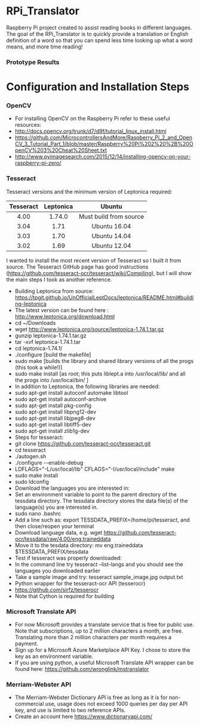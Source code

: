 # RPi_Translator
Raspberry Pi project created to assist reading books in different languages. The goal of the RPi_Translator is to quickly provide a translation or English definition of a word so that you can spend less time looking up what a word means, and more time reading! 

### Prototype Results

# Configuration and Installation Steps #
### OpenCV ###
* For installing OpenCV on the Raspberry Pi refer to these useful resources:
 * http://docs.opencv.org/trunk/d7/d9f/tutorial_linux_install.html
 * https://github.com/MicrocontrollersAndMore/Raspberry_Pi_2_and_OpenCV_3_Tutorial_Part_1/blob/master/Raspberry%20Pi%202%20%2B%20OpenCV%203%20Cheat%20Sheet.txt
 * http://www.pyimagesearch.com/2015/12/14/installing-opencv-on-your-raspberry-pi-zero/

### Tesseract  ###
Tesseract versions and the minimum version of Leptonica required:

Tesseract     | Leptonica     | Ubuntu
:-----------: | :-----------: | :-----------:
4.00          | 1.74.0        | Must build from source
3.04          | 1.71          | Ubuntu 16.04
3.03          | 1.70          | Ubuntu 14.04
3.02          | 1.69          | Ubuntu 12.04

I wanted to install the most recent version of Tesseract so I built it from source. The Tesseract GitHub page has good instructions (https://github.com/tesseract-ocr/tesseract/wiki/Compiling), but I will show the main steps I took as another reference.
 * Building Leptonica from source: https://tpgit.github.io/UnOfficialLeptDocs/leptonica/README.html#building-leptonica
  * The latest version can be found here : http://www.leptonica.org/download.html
  * cd ~/Downloads
  * wget http://www.leptonica.org/source/leptonica-1.74.1.tar.gz
  * gunzip leptonica-1.74.1.tar.gz
  * tar -xvf leptonica-1.74.1.tar
  * cd leptonica-1.74.1/
  * ./configure [build the makefile]
  * sudo make [builds the library and shared library versions of all the progs (this took a while!)]
  * sudo make install [as root; this puts liblept.a into /usr/local/lib/ and all the progs into /usr/local/bin/ ]
 * In addition to Leptonica, the following libraries are needed:
  * sudo apt-get install autoconf automake libtool 
  * sudo apt-get install autoconf-archive 
  * sudo apt-get install pkg-config 
  * sudo apt-get install libpng12-dev 
  * sudo apt-get install libjpeg8-dev 
  * sudo apt-get install libtiff5-dev 
  * sudo apt-get install zlib1g-dev
 * Steps for tesseract:
  * git clone https://github.com/tesseract-ocr/tesseract.git 
  * cd tesseract 
  * ./autogen.sh 
  * ./configure --enable-debug 
  * LDFLAGS="-L/usr/local/lib" CFLAGS="-I/usr/local/include" make 
  * sudo make install 
  * sudo ldconfig
 * Download the languages you are interested in:
  * Set an environment variable to point to the parent directory of the tessdata directory. The tessdata directory stores the data file(s) of the language(s) you are interested in.
  * sudo nano .bashrc
  * Add a line such as: export TESSDATA_PREFIX=/home/pi/tesseract, and then close/reopen your terminal
  * Download language data, e.g. wget https://github.com/tesseract-ocr/tessdata/raw/4.00/eng.traineddata
  * Move it to the tesdata directory: mv eng.traineddata $TESSDATA_PREFIX/tessdata
 * Test if tesseract was properly downloaded:
  * In the command line try tesseract –list-langs and you should see the languages you downloaded earlier
  * Take a sample image and try: tesseract sample_image.jpg output.txt
 * Python wrapper for the tesseract-ocr API (tesserocr)
  * https://github.com/sirfz/tesserocr
  * Note that Cython is required for building
  
### Microsoft Translate API ###
 * For now Microsoft provides a translate service that is free for public use. Note that subscriptions, up to 2 million characters a month, are free. Translating more than 2 million characters per month requires a payment.
 * Sign up for a Microsoft Azure Marketplace API Key. I chose to store the key as an environment variable. 
 * If you are using python, a useful Microsoft Translate API wrapper can be found here: https://github.com/wronglink/mstranslator

### Merriam-Webster API 
 * The Merriam-Webster Dictionary API is free as long as it is for non-commercial use, usage does not exceed 1000 queries per day per API key, and use is limited to two reference APIs.
 * Create an account here https://www.dictionaryapi.com/
